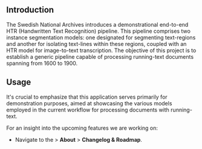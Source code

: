 ## Introduction

The Swedish National Archives introduces a demonstrational end-to-end HTR (Handwritten Text Recognition) pipeline. This pipeline comprises two instance segmentation models: one designated for segmenting text-regions and another for isolating text-lines within these regions, coupled with an HTR model for image-to-text transcription. The objective of this project is to establish a generic pipeline capable of processing running-text documents spanning from 1600 to 1900.

## Usage

It's crucial to emphasize that this application serves primarily for demonstration purposes, aimed at showcasing the various models employed in the current workflow for processing documents with running-text. <br>

For an insight into the upcoming features we are working on:

- Navigate to the > **About** > **Changelog & Roadmap**.
